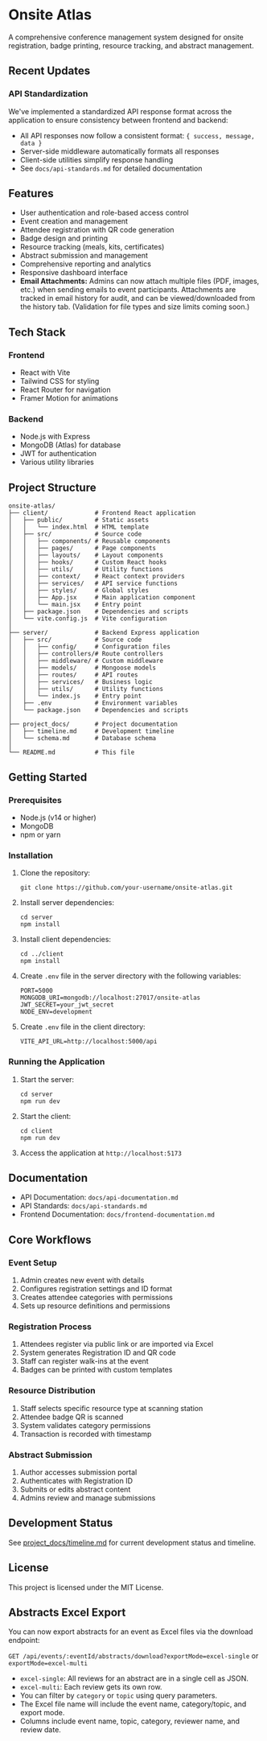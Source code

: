 # Onsite Atlas

A comprehensive conference management system designed for onsite registration, badge printing, resource tracking, and abstract management.

## Recent Updates

### API Standardization

We've implemented a standardized API response format across the application to ensure consistency between frontend and backend:

- All API responses now follow a consistent format: `{ success, message, data }`
- Server-side middleware automatically formats all responses
- Client-side utilities simplify response handling
- See `docs/api-standards.md` for detailed documentation

## Features

- User authentication and role-based access control
- Event creation and management
- Attendee registration with QR code generation
- Badge design and printing
- Resource tracking (meals, kits, certificates)
- Abstract submission and management
- Comprehensive reporting and analytics
- Responsive dashboard interface
- **Email Attachments:** Admins can now attach multiple files (PDF, images, etc.) when sending emails to event participants. Attachments are tracked in email history for audit, and can be viewed/downloaded from the history tab. (Validation for file types and size limits coming soon.)

## Tech Stack

### Frontend
- React with Vite
- Tailwind CSS for styling
- React Router for navigation
- Framer Motion for animations

### Backend
- Node.js with Express
- MongoDB (Atlas) for database
- JWT for authentication
- Various utility libraries

## Project Structure

```
onsite-atlas/
├── client/             # Frontend React application
│   ├── public/         # Static assets
│   │   └── index.html  # HTML template
│   ├── src/            # Source code
│   │   ├── components/ # Reusable components
│   │   ├── pages/      # Page components
│   │   ├── layouts/    # Layout components
│   │   ├── hooks/      # Custom React hooks
│   │   ├── utils/      # Utility functions
│   │   ├── context/    # React context providers
│   │   ├── services/   # API service functions
│   │   ├── styles/     # Global styles
│   │   ├── App.jsx     # Main application component
│   │   └── main.jsx    # Entry point
│   ├── package.json    # Dependencies and scripts
│   └── vite.config.js  # Vite configuration
│
├── server/             # Backend Express application
│   ├── src/            # Source code
│   │   ├── config/     # Configuration files
│   │   ├── controllers/# Route controllers
│   │   ├── middleware/ # Custom middleware
│   │   ├── models/     # Mongoose models
│   │   ├── routes/     # API routes
│   │   ├── services/   # Business logic
│   │   ├── utils/      # Utility functions
│   │   └── index.js    # Entry point
│   ├── .env            # Environment variables
│   └── package.json    # Dependencies and scripts
│
├── project_docs/       # Project documentation
│   ├── timeline.md     # Development timeline
│   └── schema.md       # Database schema
│
└── README.md           # This file
```

## Getting Started

### Prerequisites

- Node.js (v14 or higher)
- MongoDB
- npm or yarn

### Installation

1. Clone the repository:
   ```
   git clone https://github.com/your-username/onsite-atlas.git
   ```

2. Install server dependencies:
   ```
   cd server
   npm install
   ```

3. Install client dependencies:
   ```
   cd ../client
   npm install
   ```

4. Create `.env` file in the server directory with the following variables:
   ```
   PORT=5000
   MONGODB_URI=mongodb://localhost:27017/onsite-atlas
   JWT_SECRET=your_jwt_secret
   NODE_ENV=development
   ```

5. Create `.env` file in the client directory:
   ```
   VITE_API_URL=http://localhost:5000/api
   ```

### Running the Application

1. Start the server:
   ```
   cd server
   npm run dev
   ```

2. Start the client:
   ```
   cd client
   npm run dev
   ```

3. Access the application at `http://localhost:5173`

## Documentation

- API Documentation: `docs/api-documentation.md`
- API Standards: `docs/api-standards.md`
- Frontend Documentation: `docs/frontend-documentation.md`

## Core Workflows

### Event Setup
1. Admin creates new event with details
2. Configures registration settings and ID format
3. Creates attendee categories with permissions
4. Sets up resource definitions and permissions

### Registration Process
1. Attendees register via public link or are imported via Excel
2. System generates Registration ID and QR code
3. Staff can register walk-ins at the event
4. Badges can be printed with custom templates

### Resource Distribution
1. Staff selects specific resource type at scanning station
2. Attendee badge QR is scanned
3. System validates category permissions
4. Transaction is recorded with timestamp

### Abstract Submission
1. Author accesses submission portal
2. Authenticates with Registration ID
3. Submits or edits abstract content
4. Admins review and manage submissions

## Development Status

See [project_docs/timeline.md](project_docs/timeline.md) for current development status and timeline.

## License

This project is licensed under the MIT License.

## Abstracts Excel Export

You can now export abstracts for an event as Excel files via the download endpoint:

`GET /api/events/:eventId/abstracts/download?exportMode=excel-single` or `exportMode=excel-multi`

- `excel-single`: All reviews for an abstract are in a single cell as JSON.
- `excel-multi`: Each review gets its own row.
- You can filter by `category` or `topic` using query parameters.
- The Excel file name will include the event name, category/topic, and export mode.
- Columns include event name, topic, category, reviewer name, and review date. 